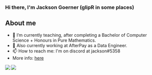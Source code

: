 ### Hi there, I'm Jackson Goerner (glipR in some places)

## About me
- 🔭 I’m currently teaching, after completing a Bachelor of Computer Science + Honours in Pure Mathematics.
- 💼 Also currently working at AfterPay as a Data Engineer.
- 📫 How to reach me: I'm on discord at jackson#5358
- More info: [here](http://me.glipr.xyz)

<a href="https://github.com/anuraghazra/github-readme-stats">
  <img align="left" src="https://github-readme-stats.vercel.app/api?username=glipR&count_private=true&show_icons=true&theme=merko" />
</a>
<a href="https://github.com/anuraghazra/convoychat">
  <img align="left" src="https://github-readme-stats.vercel.app/api/top-langs/?username=glipR&layout=compact&count_private=true&show_icons=true&theme=merko" />
</a>
